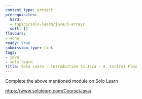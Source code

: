 ```yaml
---
content_type: project
prerequisites:
  hard:
  - topics/solo-learn/java/3-arrays
  soft: []
flavours:
- none
ready: true
submission_type: link
tags:
- java
- solo-learn
title: Solo Learn - Introduction to Java - 4. Control Flow
---
```


Complete the above mentioned module on Solo Learn

https://www.sololearn.com/Course/Java/
